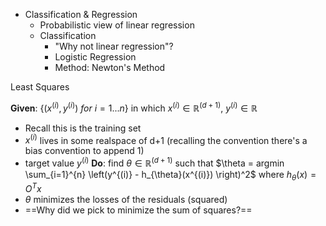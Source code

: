 * Classification & Regression
	* Probabilistic view of linear regression
	* Classification
		* "Why not linear regression"?
		* Logistic Regression
		* Method: Newton's Method


Least Squares

**Given**:  $\{(x^{(i)},y^{(i)})\ for\ i=1...n\}$        in which $x^{(i)}\in \mathbb{R}^{(d+1)}$, $y^{(i)}\in \mathbb{R}$
* Recall this is the training set
* $x^{(i)}$ lives in some realspace of d+1 (recalling the convention there's a bias convention to append 1)
* target value $y^{(i)}$
**Do**:   find $\theta\in \mathbb{R}^{(d+1)}$ such that  $\theta = argmin \sum_{i=1}^{n} \left(y^{(i)} - h_{\theta}(x^{(i)}) \right)^2$  where $h_\theta(x) = O^Tx$
* $\theta$ minimizes the losses of the residuals (squared)
* ==Why did we pick to minimize the sum of squares?==


